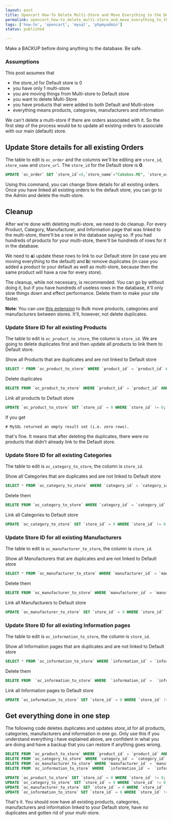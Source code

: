 ```yaml
---
layout: post
title: Opencart How-To Delete Multi-Store and Move Everything to the Default Store
permalink: opencart_how-to_delete_multi-store_and_move_everything_to_the_default_store
tags: ['how-to', 'opencart', 'mysql', 'phpmyadmin']
status: published

---
```


Make a BACKUP before doing anything to the database. Be safe.

### Assumptions
This post assumes that

- the store_id for Default store is 0
- you have only 1 multi-store
- you are moving things from Multi-store to Default store
- you want to delete Multi-Store
- you have products that were added to both Default and Multi-store
- everything means products, categories, manufacturers and information

We can't delete a multi-store if there are orders associated with it. So the first step of the process would be to update all existing orders to associate with our main (default) store.

Update Store details for all existing Orders
---

The table to edit is `oc_order` and the columns we'll be editing are `store_id`, `store_name` and `store_url`. The `store_id` for the Default store is **0**.

```sql
UPDATE `oc_order` SET `store_id`=0,`store_name`="Cakebox.ME", `store_url`="http://cakebox.me"
```

Using this command, you can change Store details for all existing orders. Once you have linked all existing orders to the default store, you can go to the Admin and delete the multi-store.

Cleanup
---

After we're done with deleting multi-store, we need to do cleanup. For every Product, Category, Manufacturer, and Information page that was linked to the multi-store, there'll be a row in the database saying so. If you had hundreds of products for your multi-store, there'll be hundreds of rows for it in the database. 

We need to **a**) update these rows to link to our Default store (in case you are moving everything to the default) and **b**) remove duplicates (in case you added a product to your default as well as multi-store, because then the same product will have a row for every store). 

The cleanup, while not necessary, is recommended. You can go by without doing it, but if you have hundreds of useless rows in the database, it'll only slow things down and effect performance. Delete them to make your site faster.

**Note**: You can use [this extension](#) to Bulk move products, categories and manufacturers between stores. It'll, however, not delete duplicates.


### Update Store ID for all existing Products
The table to edit is `oc_product_to_store`, the column is `store_id`. We are going to delete duplicates first and then update all products to link them to Default store.

Show all Products that are duplicates and are not linked to Default store

```sql
SELECT * FROM `oc_product_to_store` WHERE `product_id` = `product_id` AND `store_id` != 0;
```

Delete duplicates

```sql
DELETE FROM `oc_product_to_store` WHERE `product_id` = `product_id` AND `store_id` != 0;
```

Link all products to Default store

```sql
UPDATE `oc_product_to_store` SET `store_id` = 0 WHERE `store_id` != 0;
```

If you get 

    # MySQL returned an empty result set (i.e. zero rows).

that's fine. It means that after deleting the duplicates, there were no products that didn't already link to the Default store.


### Update Store ID for all existing Categories
The table to edit is `oc_category_to_store`, the column is `store_id`.

Show all Categories that are duplicates and are not linked to Default store

```sql
SELECT * FROM `oc_category_to_store` WHERE `category_id` = `category_id` AND `store_id` != 0
```

Delete them

```sql
DELETE FROM `oc_category_to_store` WHERE `category_id` = `category_id` AND `store_id` != 0
```

Link all Categories to Default store

```sql
UPDATE `oc_category_to_store` SET `store_id` = 0 WHERE `store_id` != 0;
```

### Update Store ID for all existing Manufacturers
The table to edit is `oc_manufacturer_to_store`, the column is `store_id`.

Show all Manufacturers that are duplicates and are not linked to Default store

```sql
SELECT * FROM `oc_manufacturer_to_store` WHERE `manufacturer_id` = `manufacturer_id` AND `store_id` != 0
```

Delete them

```sql
DELETE FROM `oc_manufacturer_to_store` WHERE `manufacturer_id` = `manufacturer_id` AND `store_id` != 0
```

Link all Manufacturers to Default store

```sql
UPDATE `oc_manufacturer_to_store` SET `store_id` = 0 WHERE `store_id` != 0;
```

### Update Store ID for all existing Information pages
The table to edit is `oc_information_to_store`, the column is `store_id`.

Show all Information pages that are duplicates and are not linked to Default store

```sql
SELECT * FROM `oc_information_to_store` WHERE `information_id` = `information_id` AND `store_id` != 0
```

Delete them

```sql
DELETE FROM  `oc_information_to_store` WHERE  `information_id` =  `information_id` AND  `store_id` !=0
```

Link all Information pages to Default store

```sql
UPDATE `oc_information_to_store` SET `store_id` = 0 WHERE `store_id` != 0;
```

Get everything done in one step
---

The following code deletes duplicates and updates _store_id_ for all products, categories, manufacturers and information in one go. Only use this if you understand everything i have explained above, are confident in what you are doing and have a backup that you can restore if anything goes wrong.

```sql
DELETE FROM `oc_product_to_store` WHERE `product_id` = `product_id` AND `store_id` != 0;
DELETE FROM `oc_category_to_store` WHERE `category_id` = `category_id` AND `store_id` != 0;
DELETE FROM `oc_manufacturer_to_store` WHERE `manufacturer_id` = `manufacturer_id` AND `store_id` != 0;
DELETE FROM `oc_information_to_store` WHERE  `information_id` =  `information_id` AND  `store_id` !=0;

UPDATE `oc_product_to_store` SET `store_id` = 0 WHERE `store_id` != 0;
UPDATE `oc_category_to_store` SET `store_id` = 0 WHERE `store_id` != 0;
UPDATE `oc_manufacturer_to_store` SET `store_id` = 0 WHERE `store_id` != 0;
UPDATE `oc_information_to_store` SET `store_id` = 0 WHERE `store_id` != 0;
```

That's it. You should now have all existing products, categories, manufacturers and information linked to your Default store, have no duplicates and gotten rid of your multi-store.